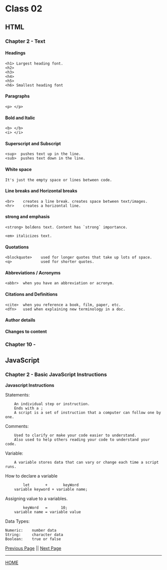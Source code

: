 # Class 02

## HTML

### Chapter 2 - Text

#### Headings

    <h1> Largest heading font.
    <h2>
    <h3>
    <h4>
    <h5>
    <h6> Smallest heading font

#### Paragraphs

    <p> </p>

#### Bold and Italic

    <b> </b>
    <i> </i>

#### Superscript and Subscript

    <sup>  pushes text up in the line.
    <sub>  pushes text down in the line.

#### White space

    It's just the empty space or lines between code.

#### Line breaks and Horizontal breaks

    <br>    creates a line break. creates space between text/images.
    <hr>    creates a horizontal line.

#### strong and emphasis

    <strong> boldens text. Content has `strong` importance. 

    <em> italicizes text.

#### Quotations

    <blockquote>    used for longer quotes that take up lots of space.
    <q>             used for shorter quotes.

#### Abbreviations / Acronyms

    <abbr>  when you have an abbreviation or acronym.

#### Citations and Definitions

    <cite>  when you reference a book, film, paper, etc.
    <dfn>   used when explaining new terminology in a doc.

#### Author details


#### Changes to content



### Chapter 10 - 



## JavaScript

### Chapter 2 - Basic JavaScript Instructions
 **Javascript Instructions**

 Statements:

        An individual step or instruction.
        Ends with a ;
        A script is a set of instruction that a computer can follow one by one.

 Comments:

        Used to clarify or make your code easier to understand.
        Also used to help others reading your code to understand your code.

Variable: 

        A variable stores data that can vary or change each time a script runs.

How to declare a variable

            let       +       keyWord
        variable keyword + variable name;
       

Assigning value to a variables.

            keyWord   =      10;
        variable name = variable value

Data Types:

    Numeric:    number data
    String:     character data
    Boolean:    true or false

[Previous Page](tomgtaylor.github.io/reading-notes2/class-01)    ||    [Next Page](tomgtaylor.github.io/reading-notes2/class-03) <br>

---

[HOME](tomgtaylor.github.io/reading-notes2) <br>
